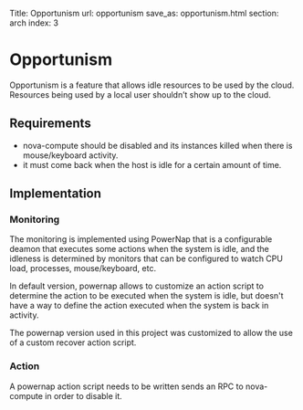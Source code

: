 Title: Opportunism
url: opportunism
save_as: opportunism.html
section: arch
index: 3

Opportunism
==========
Opportunism is a feature that allows idle resources to be used by the cloud. Resources being used by a local user shouldn’t show up to the cloud.

## Requirements
* nova-compute should be disabled and its instances killed when there is mouse/keyboard activity.
* it must come back when the host is idle for a certain amount of time.

## Implementation
### Monitoring
The monitoring is implemented using PowerNap that is a configurable deamon that executes some actions when the system is idle, and the idleness is determined by monitors that can be configured to watch CPU load, processes, mouse/keyboard, etc.

In default version, powernap allows to customize an action script to determine the action to be executed when the system is idle, but doesn't have a way to define the action executed when the system is back in activity.

The powernap version used in this project was customized to allow the use of a custom recover action script.

### Action
A powernap action script needs to be written sends an RPC to nova-compute in order to disable it.
